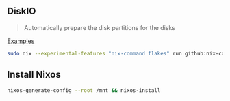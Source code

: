 ## DiskIO
> Automatically prepare the disk partitions for the disks

[Examples](https://github.com/nix-community/disko/tree/master/example)

```bash
sudo nix --experimental-features "nix-command flakes" run github:nix-community/disko -- --mode disko /tmp/disk-config.nix
```

## Install Nixos

```bash
nixos-generate-config --root /mnt && nixos-install
```
